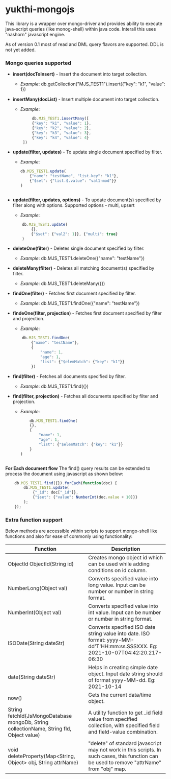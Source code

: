 # yukthi-mongojs

This library is a wrapper over mongo-driver and provides ability to execute java-script queries (like monog-shell) within java code. Interall this uses "nashorn" javascript engine.

As of version 0.1 most of read and DML query flavors are supported. DDL is not yet added.

### Mongo queries supported

* **insert(docToInsert)** - Insert the document into target collection.
    * *Example*: db.getCollection("MJS_TEST1").insert({"key": "k1", "value": 1})

* **insertMany(docList)** - Insert multiple document into target collection.
    * *Example*: 
       ```javascript
    		db.MJS_TEST1.insertMany([  
			{"key": "k1", "value": 1},  
			{"key": "k2", "value": 2},  
			{"key": "k3", "value": 3},  
			{"key": "k4", "value": 4}  
		])
       ```
	
* **update(filter, updates)** - To update single document specified by filter.
    * *Example*: 
    	```javascript
		db.MJS_TEST1.update(  
			{"name": "testName", "list.key": "k1"},  
			{"$set": {"list.$.value": "val1-mod"}}  
		)
	```
* **update(filter, updates, options)** - To update document(s) specified by filter along with options. Supported options - multi, upsert
    * *Example*: 
 	```javascript
		db.MJS_TEST1.update(  
			{},  
			{"$set": {"val2": 1}}, {"multi": true}  
		)
	```
* **deleteOne(filter)** - Deletes single document specified by filter.
    * *Example*: db.MJS_TEST1.deleteOne({"name": "testName"})
* **deleteMany(filter)** - Deletes all matching document(s) specified by filter.
    * *Example*: db.MJS_TEST1.deleteMany({})
* **findOne(filter)** - Fetches first document specified by filter.
    * *Example*: db.MJS_TEST1.findOne({"name": "testName"})
* **findeOne(filter, projection)** - Fetches first document specified by filter and projection.
    * *Example*: 
	```javascript
		db.MJS_TEST1.findOne(  
			{"name": "testName"},  
			{  
				"name": 1,  
				"age": 1,  
				"list": {"$elemMatch": {"key": "k1"}}  
			})
	```
* **find(filter)** - Fetches all documents specified by filter.
    * *Example*: db.MJS_TEST1.find({})
* **find(filter, projection)** - Fetches all documents specified by filter and projection.
    * *Example*: 
    	```javascript
    		db.MJS_TEST1.findOne(  
			{},  
			{  
				"name": 1,  
				"age": 1,  
				"list": {"$elemMatch": {"key": "k1"}}  
			}
		)
	```
**For Each document flow**
The find() query results can be extended to process the document using javascript as shown below:  
```javascript
	db.MJS_TEST1.find({}).forEach(function(doc) {  
		db.MJS_TEST1.update(  
			{"_id": doc["_id"]},   
			{"$set": {"value": NumberInt(doc.value + 10)}}  
		);  
	});
```

### Extra function support

Below methods are accessible within scripts to support mongo-shell like functions and also for ease of commonly using functionality:  

Function                                                                                  |         Description
------------------------------------------------------------------------------------------|-----------------------------
ObjectId ObjectId(String id)                                                              |  Creates mongo object id which can be used while adding conditions on id column.
NumberLong(Object val)                                                                    |  Converts specified value into long value. Input can be number or number in string format.
NumberInt(Object val)                                                                     | Converts specified value into int value. Input can be number or number in string format.
ISODate(String dateStr)                                                                   | Converts specified ISO date string value into date. ISO format: yyyy-MM-dd'T'HH:mm:ss.SSSXXX. Eg: 2021-10-07T04:42:20.217-06:30
date(String dateStr)                                                                      |  Helps in creating simple date object. Input date string should of format yyyy-MM-dd. Eg: 2021-10-14
now()                                                                                     | Gets the current data/time object.
String fetchId(JsMongoDatabase mongoDb, String collectionName, String fld, Object value)  | A utility function to get _id field value from specified collection, with specified field and field-value combination.
void deleteProperty(Map<String, Object> obj, String attrName)                             | "delete" of standard javascript may not work in this scripts. In such cases, this function can be used to remove "attrName" from "obj" map.






    

